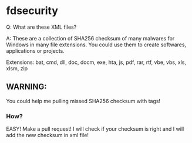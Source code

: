 # fdsecurity

Q: What are these XML files?

A: These are a collection of SHA256 checksum of many malwares for Windows in many file extensions. You could use them to create softwares, applications or projects.

Extensions: bat, cmd, dll, doc, docm, exe, hta, js, pdf, rar, rtf, vbe, vbs, xls, xlsm, zip

## WARNING:

You could help me pulling missed SHA256 checksum with tags!

### How?

EASY! Make a pull request! I will check if your checksum is right and I will add the new checksum in xml file!
